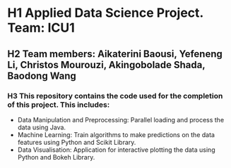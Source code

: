 # H1 Applied Data Science Project. Team: ICU1
## H2 Team members: Aikaterini Baousi, Yefeneng Li, Christos Mourouzi, Akingobolade Shada, Baodong Wang

### H3 This repository contains the code used for the completion of this project. This includes:

* Data Manipulation and Preprocessing: Parallel loading and process the data using Java.
* Machine Learning: Train algorithms to make predictions on the data features using Python and Scikit Library.
* Data Visualisation: Application for interactive plotting the data using Python and Bokeh Library.


